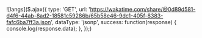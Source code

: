 ![langs]($.ajax({
  type: 'GET',
  url: 'https://wakatime.com/share/@0d89d581-d4f6-44ab-8ad2-18581c59286b/65b58e46-9dc1-405f-8383-fafc6ba7ff3a.json',
  dataType: 'jsonp',
  success: function(response) {
    console.log(response.data);
  },
});)
